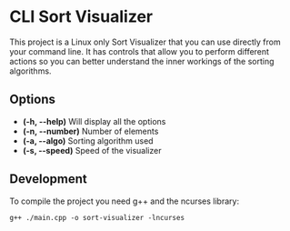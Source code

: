 # CLI Sort Visualizer

This project is a Linux only Sort Visualizer that you can use directly from your
command line. It has controls that allow you to perform different actions so you
can better understand the inner workings of the sorting algorithms.

## Options
- **(-h, --help)** Will display all the options
- **(-n, --number)** Number of elements
- **(-a, --algo)** Sorting algorithm used
- **(-s, --speed)** Speed of the visualizer

## Development
To compile the project you need g++ and the ncurses library:
```properties
g++ ./main.cpp -o sort-visualizer -lncurses
```
